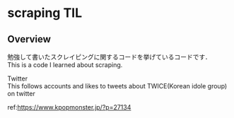 # scraping TIL
## Overview
勉強して書いたスクレイピングに関するコードを挙げているコードです．  
This is a code I learned about scraping.  

Twitter  
This follows accounts and likes to tweets about TWICE(Korean idole group) on twitter   

ref:https://www.kpopmonster.jp/?p=27134
